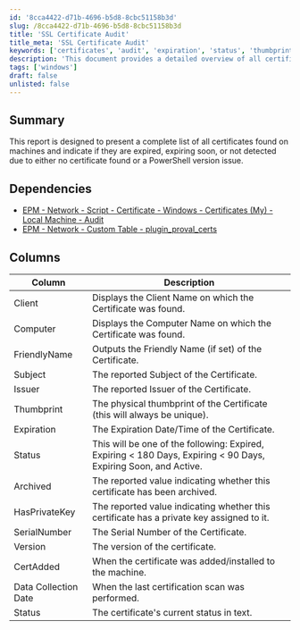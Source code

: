 ```yaml
---
id: '8cca4422-d71b-4696-b5d8-8cbc51158b3d'
slug: /8cca4422-d71b-4696-b5d8-8cbc51158b3d
title: 'SSL Certificate Audit'
title_meta: 'SSL Certificate Audit'
keywords: ['certificates', 'audit', 'expiration', 'status', 'thumbprint', 'issuer', 'subject', 'client', 'computer']
description: 'This document provides a detailed overview of all certificates present on machines, indicating their status regarding expiration and detection issues. It includes information on various attributes of each certificate, such as issuer, thumbprint, and whether they have a private key assigned.'
tags: ['windows']
draft: false
unlisted: false
---
```


## Summary

This report is designed to present a complete list of all certificates found on machines and indicate if they are expired, expiring soon, or not detected due to either no certificate found or a PowerShell version issue.

## Dependencies

- [EPM - Network - Script - Certificate - Windows - Certificates (My) - Local Machine - Audit](/docs/7d13a122-8d62-4c50-b19f-922e6bb37a13)
- [EPM - Network - Custom Table - plugin_proval_certs](/docs/44048760-bd04-451d-82ea-b6eee6a03552)

## Columns

| Column                | Description                                                                                       |
|----------------------|---------------------------------------------------------------------------------------------------|
| Client               | Displays the Client Name on which the Certificate was found.                                     |
| Computer             | Displays the Computer Name on which the Certificate was found.                                   |
| FriendlyName         | Outputs the Friendly Name (if set) of the Certificate.                                          |
| Subject              | The reported Subject of the Certificate.                                                          |
| Issuer               | The reported Issuer of the Certificate.                                                          |
| Thumbprint           | The physical thumbprint of the Certificate (this will always be unique).                         |
| Expiration           | The Expiration Date/Time of the Certificate.                                                     |
| Status               | This will be one of the following: Expired, Expiring < 180 Days, Expiring < 90 Days, Expiring Soon, and Active. |
| Archived             | The reported value indicating whether this certificate has been archived.                        |
| HasPrivateKey        | The reported value indicating whether this certificate has a private key assigned to it.        |
| SerialNumber         | The Serial Number of the Certificate.                                                             |
| Version              | The version of the certificate.                                                                   |
| CertAdded            | When the certificate was added/installed to the machine.                                         |
| Data Collection Date  | When the last certification scan was performed.                                                  |
| Status               | The certificate's current status in text.                                                        |